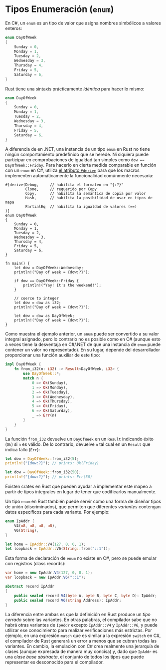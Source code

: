 # Tipos Enumeración (`enum`)

En C#, un `enum` es un tipo de valor que asigna nombres simbólicos a valores 
enteros:

```c#
enum DayOfWeek
{
    Sunday = 0,
    Monday = 1,
    Tuesday = 2,
    Wednesday = 3,
    Thursday = 4,
    Friday = 5,
    Saturday = 6,
}
```

Rust tiene una sintaxis prácticamente _idéntica_ para hacer lo mismo:

```rust
enum DayOfWeek
{
    Sunday = 0,
    Monday = 1,
    Tuesday = 2,
    Wednesday = 3,
    Thursday = 4,
    Friday = 5,
    Saturday = 6,
}
```

A diferencia de en .NET, una instancia de un tipo `enum` en Rust no tiene ningún
comportamiento predefinido que se herede. Ni siquiera puede participar en 
comprobaciones de igualdad tan simples como `dow == DayOfWeek::Friday`. Para 
hacerlo en cierta medida comparable en función con un `enum` en C#, utiliza 
[el atributo `#derive`][derive] para que los macros implementen automáticamente 
la funcionalidad comúnmente necesaria:

```rust,does_not_compile
#[derive(Debug,     // habilita el formateo en "{:?}"
         Clone,     // requerido por Copy
         Copy,      // habilita la semántica de copia por valor
         Hash,      // habilita la posibilidad de usar en tipos de mapa
         PartialEq  // habilita la igualdad de valores (==)
)]
enum DayOfWeek
{
    Sunday = 0,
    Monday = 1,
    Tuesday = 2,
    Wednesday = 3,
    Thursday = 4,
    Friday = 5,
    Saturday = 6,
}

fn main() {
    let dow = DayOfWeek::Wednesday;
    println!("Day of week = {dow:?}");

    if dow == DayOfWeek::Friday {
        println!("Yay! It's the weekend!");
    }

    // coerce to integer
    let dow = dow as i32;
    println!("Day of week = {dow:?}");

    let dow = dow as DayOfWeek;
    println!("Day of week = {dow:?}");
}
```

Como muestra el ejemplo anterior, un `enum` puede ser convertido a su valor 
integral asignado, pero lo contrario no es posible como en C# (aunque esto a 
veces tiene la desventaja en C#/.NET de que una instancia de `enum` puede 
contener un valor no representado). En su lugar, depende del desarrollador 
proporcionar una función auxiliar de este tipo:

```rust
impl DayOfWeek {
    fn from_i32(n: i32) -> Result<DayOfWeek, i32> {
        use DayOfWeek::*;
        match n {
            0 => Ok(Sunday),
            1 => Ok(Monday),
            2 => Ok(Tuesday),
            3 => Ok(Wednesday),
            4 => Ok(Thursday),
            5 => Ok(Friday),
            6 => Ok(Saturday),
            _ => Err(n)
        }
    }
}
```

La función `from_i32` devuelve un `DayOfWeek` en un `Result` indicando éxito 
(`Ok`) si `n` es válido. De lo contrario, devuelve `n` tal cual en un `Result` 
que indica fallo (`Err`):

```rust
let dow = DayOfWeek::from_i32(5);
println!("{dow:?}"); // prints: Ok(Friday)

let dow = DayOfWeek::from_i32(50);
println!("{dow:?}"); // prints: Err(50)
```

Existen crates en Rust que pueden ayudar a implementar este mapeo a partir de 
tipos integrales en lugar de tener que codificarlos manualmente.

Un tipo `enum` en Rust también puede servir como una forma de diseñar tipos de 
unión (discriminados), que permiten que diferentes _variantes_ contengan datos 
específicos para cada variante. 
Por ejemplo:

```rust
enum IpAddr {
    V4(u8, u8, u8, u8),
    V6(String),
}

let home = IpAddr::V4(127, 0, 0, 1);
let loopback = IpAddr::V6(String::from("::1"));
```

Esta forma de declaración de `enum` no existe en C#, pero se puede emular con
registros (class records):

```c#
var home = new IpAddr.V4(127, 0, 0, 1);
var loopback = new IpAddr.V6("::1");

abstract record IpAddr
{
    public sealed record V4(byte A, byte B, byte C, byte D): IpAddr;
    public sealed record V6(string Address): IpAddr;
}
```

La diferencia entre ambas es que la definición en Rust produce un 
_tipo cerrado_ sobre las variantes. En otras palabras, el compilador sabe que 
no habrá otras variantes de `IpAddr` excepto `IpAddr::V4` y `IpAddr::V6`, y 
puede utilizar ese conocimiento para realizar verificaciones más estrictas. 
Por ejemplo, en una expresión `match` que es similar a la expresión `switch` en 
C#, el compilador de Rust generará un error a menos que se cubran todas las 
variantes. En cambio, la emulación con C# crea realmente una jerarquía de 
clases (aunque expresada de manera muy concisa) y, dado que `IpAddr` es una 
_clase base abstracta_, el conjunto de todos los tipos que puede representar es 
desconocido para el compilador.

  [derive]: https://doc.rust-lang.org/stable/reference/attributes/derive.html
